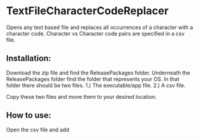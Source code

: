 # TextFileCharacterCodeReplacer
Opens any text based file and replaces all occurrences of  a character with a character code. Character vs Character code pairs are specified in a csv file.

## Installation:
Download the zip file and find the ReleasePackages folder. Underneath the ReleasePackages folder find the folder that represents your OS. In that folder there should be two files.
1.) The executable/app file.
2.) A csv file.

Copy these two files and move them to your desired location.

## How to use:
Open the csv file and add 
